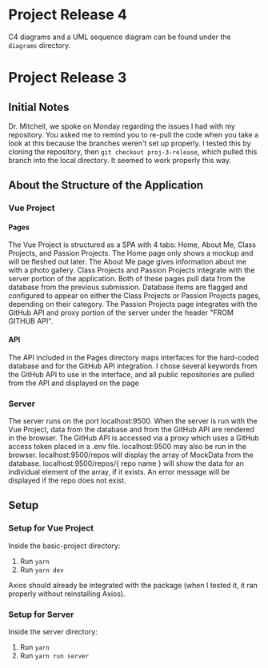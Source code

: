 
# Project Release 4
C4 diagrams and a UML sequence diagram can be found under the `diagrams` directory.


# Project Release 3

## Initial Notes
Dr. Mitchell, we spoke on Monday regarding the issues I had with my repository. You asked me to remind you to re-pull the code when you take a look at this because the branches weren't set up properly. I tested this by cloning the repository, then `git checkout proj-3-release`, which pulled this branch into the local directory. It seemed to work properly this way.

## About the Structure of the Application
### Vue Project 
#### Pages
The Vue Project is structured as a SPA with 4 tabs: Home, About Me, Class Projects, and Passion Projects.
The Home page only shows a mockup and will be fleshed out later. The About Me page gives information about me with a photo gallery. Class Projects and Passion Projects integrate with the server portion of the application. Both of these pages pull data from the database from the previous submission. Database items are flagged and configured to appear on either the Class Projects or Passion Projects pages, depending on their category. The Passion Projects page integrates with the GitHub API and proxy portion of the server under the header "FROM GITHUB API".

#### API
The API included in the Pages directory maps interfaces for the hard-coded database and for the GitHub API integration. I chose several keywords from the GitHub API to use in the interface, and all public repositories are pulled from the API and displayed on the page

### Server
The server runs on the port localhost:9500. When the server is run with the Vue Project, data from the database and from the GitHub API are rendered in the browser. The GitHub API is accessed via a proxy which uses a GitHub access token placed in a .env file. localhost:9500 may also be run in the browser. localhost:9500/repos will display the array of MockData from the database. localhost:9500/repos/{ repo name } will show the data for an individual element of the array, if it exists. An error message will be displayed if the repo does not exist.

## Setup
### Setup for Vue Project

Inside the basic-project directory:
1. Run `yarn`
2. Run `yarn dev`

Axios should already be integrated with the package (when I tested it, it ran properly without reinstalling Axios).

### Setup for Server

Inside the server directory:
1. Run `yarn`
2. Run `yarn run server`


